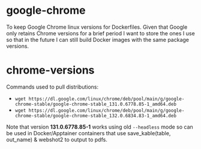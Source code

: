 # google-chrome
To keep Google Chrome linux versions for Dockerfiles.  Given that Google only retains Chrome versions for a brief period I want to store the ones I use so that in the future I can still build Docker images with the same package versions.

# chrome-versions
Commands used to pull distributions:

- `wget https://dl.google.com/linux/chrome/deb/pool/main/g/google-chrome-stable/google-chrome-stable_131.0.6778.85-1_amd64.deb`
- `wget https://dl.google.com/linux/chrome/deb/pool/main/g/google-chrome-stable/google-chrome-stable_132.0.6834.83-1_amd64.deb`

Note that version **131.0.6778.85-1** works using old `--headless` mode so can be used in Docker/Apptainer containers that use save_kable(table, out_name) & webshot2 to output to pdfs.